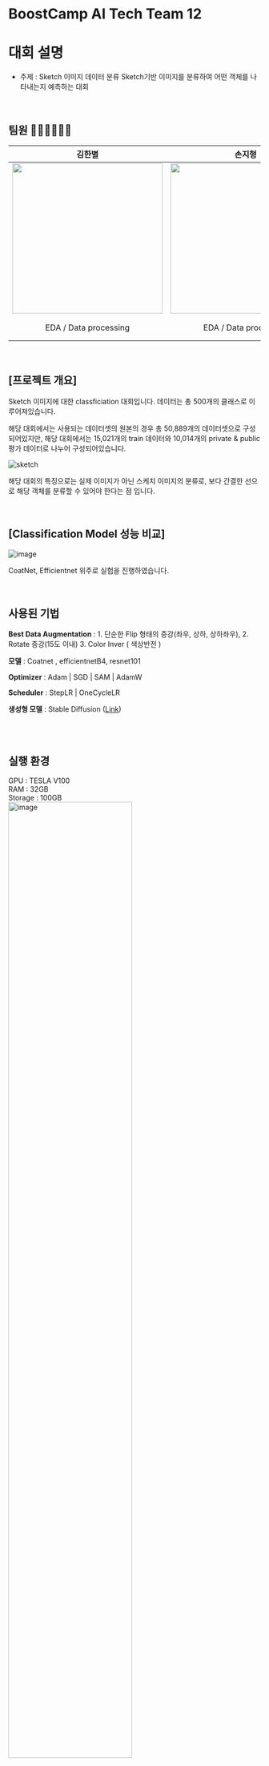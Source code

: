  # BoostCamp AI Tech Team 12 

# 대회 설명
- 주제 : Sketch 이미지 데이터 분류
Sketch기반 이미지를 분류하여 어떤 객체를 나타내는지 예측하는 대회

<br>

## 팀원 👩🏻‍💻👨🏻‍💻

| 김한별 | 손지형 | 유지환 | 장희진 | 정승민 | 조현준 |
| :---: | :---: | :---: | :---: | :---: | :---: |
| <img src="https://github.com/user-attachments/assets/260116cd-e256-412f-a050-c40fe591a114" width="300"> | <img src="https://github.com/user-attachments/assets/6b676bff-a891-48b8-a1f8-2341e9b0b9cf" width="300"> | <img src="https://github.com/user-attachments/assets/7bca579f-f5bd-49be-94be-65dd61f1d71e" width="300"> | <img src="https://github.com/user-attachments/assets/1fc8bf87-5217-457e-b75d-cd9dff1c74ae" width="300"> | <img src="https://github.com/user-attachments/assets/58e0383c-6664-4728-bbbd-2e800b8c6eaf" width="300"> | <img src="https://github.com/user-attachments/assets/c166048d-813f-463d-a590-a47e48ef91ac" width="300"> |
| EDA / Data processing | EDA / Data processing | Modeling / Ensemble | 	Modeling / Ensemble	| Modeling / 코드 모듈화 / wandb 셋팅  / Ensemble | EDA / Data processing  |

<br>

## [프로젝트 개요]

Sketch 이미지에 대한 classficiation 대회입니다. 데이터는 총 500개의 클래스로 이루어져있습니다.

해당 대회에서는 사용되는 데이터셋의 원본의 경우 총 50,889개의 데이터셋으로 구성되어있지만, 해당 대회에서는 15,021개의 train 데이터와 10,014개의 private & public 평가 데이터로 나누어 구성되어있습니다.

![sketch](https://github.com/user-attachments/assets/1eaef19e-1e1a-4e9e-b8d5-f60822f132a2)

해당 대회의 특징으로는 실제 이미지가  아닌 스케치 이미지의 분류로, 보다 간결한 선으로 해당 객체를 분류할 수 있어야 한다는 점 입니다.

<br>

## [Classification Model 성능 비교]
![image](https://github.com/user-attachments/assets/216b28e6-6ac2-4d57-bc91-f3a255eaf546)


CoatNet, Efficientnet 위주로 실험을 진행하였습니다. 

<br>

## 사용된 기법 

**Best Data Augmentation** : 1. 단순한 Flip 형태의 증강(좌우, 상하, 상하좌우), 2. Rotate 증강(15도 이내) 3. Color Inver ( 색상반전 ) 

**모델** : Coatnet , efficientnetB4, resnet101

**Optimizer** :  Adam | SGD | SAM | AdamW

**Scheduler** : StepLR | OneCycleLR

**생성형 모델** :  Stable Diffusion ([Link](https://github.com/clovaai/CutMix-PyTorch](https://huggingface.co/stabilityai/stable-diffusion-2-1)))

<br>

<br>

## 실행 환경
GPU : TESLA V100 <br>
RAM : 32GB <br >
Storage : 100GB <br>
<img src="https://github.com/user-attachments/assets/2d404100-0eeb-41f4-b900-db211183fb22" alt="image" width="70%">

<br>
### Poetry 설치
<pre><code>curl -sSL https://install.python-poetry.org | python3 -
</code></pre>
<br>
### 환경 변수 반영
<pre><code>export PATH="$HOME/.local/bin:$PATH"
</code></pre>
<br>
### 관련 라이브러리 설치
<pre><code>poetry install
</code></pre>
<br>
### Poetry 가상환경 실행
<pre><code>poetry shell
</code></pre>

<br>

# Train, Test, Ensemble 실행 방법

### Train 실행 방법
<pre><code>python train.py --config /path/to/your_train_config.yaml --use_wandb
</code></pre>

<br>

### Test 실행 방법
<pre><code>python test.py --config /path/to/your_test_config.yaml
</code></pre>

<br>

### Ensemble 실행 방법
<pre><code>python ensemble.py --config /path/to/your/ensemble_config.yaml
</code></pre>




## Reference
[1] SAM ([Link](https://github.com/davda54/sam))

[2] clovaai/CutMix-PyTorch ([Link](https://github.com/clovaai/CutMix-PyTorch))
